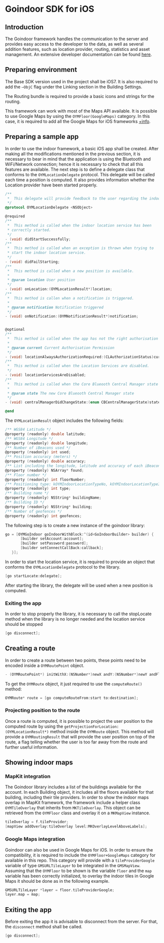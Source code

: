 # Goindoor SDK for iOS

## Introduction

The Goindoor framework handles the communication to the server and provides easy access to the developer to the data, as well as several addition features, such as location provider, routing, statistics and asset management.
An extensive developer documentation can be found [here](http://indoor-onyourmap.github.io/iOS-SDK/).


## Preparing environmentThe Base SDK version used in the project shall be iOS7. It is also required to add the `–ObjC` flag under the Linking section in the Building Settings.
The Routing bundle is required to provide a basic icons and strings for the routing.
This framework can work with most of the Maps API available. It is possible to use Google Maps by using the `OYMFloor(GoogleMaps)` category. In this case, it is required to add all the Google Maps for iOS frameworks [+info](https://developers.google.com/maps/documentation/ios/).## Preparing a sample appIn order to use the indoor framework, a basic iOS app shall be created. After making all the modifications mentioned in the previous section, it is necessary to bear in mind that the application is using the Bluetooth and WiFi/Network connection; hence it is necessary to check that all this features are available.The next step is to define a delegate class that conforms to the `OYMLocationDelegate` protocol. This delegate will be called each time a position is computed. It also provides information whether the Location provider have been started properly.```objectivec/** *  This delegate will provide feedback to the user regarding the indoor location library. */@protocol OYMLocationDelegate <NSObject>@required/** *  This method is called when the indoor location service has been * correctly started. */- (void) didStartSuccessfully;/** *  This method is called when an exception is thrown when trying to * start the indoor location service. */- (void) didFailStarting;/** *  This method is called when a new position is available. * * @param location User position */- (void) onLocation:(OYMLocationResult*)location;/** *  This method is callen when a notification is triggered. * * @param notification Notification triggered */- (void) onNotification:(OYMNotificationResult*)notification;@optional/** *  This method is called when the app has not the right authorisation for the Location Services. * * @param current Current Authorisation Permission */- (void) locationAlwaysAuthorizationRequired:(CLAuthorizationStatus)current;/** *  This method is called when the Location Services are disabled. */- (void) locationServicesAreDisabled;/** *  This method is called when the Core Blueooth Central Manager state has changed. * * @param state The new Core Blueooth Central Manager state */- (void) centralManagerDidChangeState:(enum CBCentralManagerState)state;@end
```The `OYMLocationResult` object includes the following fields:```objectivec/** WGS84 Latitude */@property (readonly) double latitude;/** WGS84 Longitude */@property (readonly) double longitude;/** Number of iBeacons used */@property (readonly) int used;/** Position accuracy (meters) */@property (readonly) double accuracy;/** List including the longitude, latitude and accuracy of each iBeacon in sight */@property (readonly) NSArray* found;/** Floor number */@property (readonly) int floorNumber;/** Positioning type: kOYMIndoorLocationTypeNo, kOYMIndoorLocationTypeIbeacon, kOYMIndoorLocationTypeGps */@property (readonly) int type;/** Building name */@property (readonly) NSString* buildingName;/** Building ID */@property (readonly) NSString* building;/** Number of geofences */@property (readonly) int geofences;```
The following step is to create a new instance of the goindoor library:```objectivecgo = [OYMGoIndoor goIndoorWithBlock:^(id<GoIndoorBuilder> builder) {       [builder setAccount:account];       [builder setPassword:password];       [builder setConnectCallBack:callback];   }];```
In order to start the location service, it is required to provide an object that conforms the `OYMLocationDelegate` protocol to the library.```objectivec[go startLocate:delegate];```
After starting the library, the delegate will be used when a new position is computed.### Exiting the appIn order to stop properly the library, it is necessary to call the stopLocate method when the library is no longer needed and the location service should be stopped```objectivec[go disconnect];```

## Creating a routeIn order to create a route between two points, these points need to be encoded inside a `OYMRoutePoint` object.```objectivec- (OYMRoutePoint*) initWithX:(NSNumber*)newX andY:(NSNumber*)newY andFloornumber:(NSNumber*)fn andBuildingId:(NSString*)bId;```To get the `OYMRoute` object, it just required to use the `computeRoute()` method:```objectivecOYMRoute* route = [go computeRouteFrom:start to:destination];```### Projecting position to the routeOnce a route is computed, it is possible to project the user position to the computed route by using the `getProjectionForLocation:(OYMLocationResult*)` method inside the `OYMRoute` object. This method will provide a `OYMRoutingResult` that will provide the user position on top of the route, a flag telling whether the user is too far away from the route and further useful information.## Showing indoor maps### MapKit integrationThe Goindoor library includes a list of the buildings available for the account. In each Building object, it includes all the floors available for that building, including their tile providers. In order to show the indoor maps overlap in MapKit framework, the framework include a helper class `OYMTileOverlay` that inherits from `MKTileOverlay`. This object can be retrieved from the `OYMFloor` class and overlay it on a `MKMapView` instance.```objectivectileOverlay = f.tileProvider;[mapView addOverlay:tileOverlay level:MKOverlayLevelAboveLabels];```
### Google Maps integrationGoindoor can also be used in Google Maps for iOS. In order to ensure the compatibility, it is required to include the `OYMFloor+GoogleMaps` category for available in this repo. This category will provide with a `tileProviderGoogle` variable of type `GMSURLTileLayer` to be integrated in the `GMSMapView`.Assuming that the `OYMFloor` to be shown is the variable `floor` and the `map` variable has been correctly initialized, to overlay the indoor tiles in Google Maps it should be done as in the following example.```objectivecGMSURLTileLayer *layer = floor.tileProviderGoogle;layer.map = map;```## Exiting the appBefore exiting the app it is advisable to disconnect from the server. For that, the `disconnect` method shall be called.```objectivec[go disconnect];
```